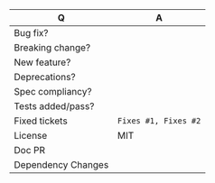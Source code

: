 <!-- 
Before making a PR please make sure to read our contributing guidelines 
https://github.com/babel/babel/blob/master/CONTRIBUTING.md

For any issue references: Add a comma-separated list of a [closing word](https://help.github.com/articles/closing-issues-via-commit-messages/) followed by the ticket number fixed by the PR
-->

| Q                 | A <!--(yes/no) -->
| ----------------- | ---
| Bug fix?          | 
| Breaking change?  | 
| New feature?      | 
| Deprecations?     | 
| Spec compliancy?  | 
| Tests added/pass? | 
| Fixed tickets     | `Fixes #1, Fixes #2` <!-- rm the quotes to link the issues -->
| License           | MIT
| Doc PR            | 
| Dependency Changes| 

<!-- Describe your changes below in as much detail as possible -->
